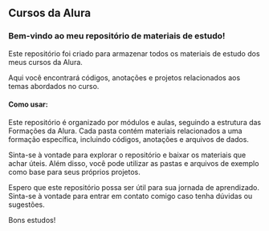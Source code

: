 ## Cursos da Alura

### Bem-vindo ao meu repositório de materiais de estudo!

Este repositório foi criado para armazenar todos os materiais de estudo dos meus cursos da Alura. 

Aqui você encontrará códigos, anotações e projetos relacionados aos temas abordados no curso.

#### Como usar:

Este repositório é organizado por módulos e aulas, seguindo a estrutura das Formações da Alura. Cada pasta contém materiais relacionados a uma formação específica, incluindo códigos, anotações e arquivos de dados.

Sinta-se à vontade para explorar o repositório e baixar os materiais que achar úteis. Além disso, você pode utilizar as pastas e arquivos de exemplo como base para seus próprios projetos.

Espero que este repositório possa ser útil para sua jornada de aprendizado. 
Sinta-se à vontade para entrar em contato comigo caso tenha dúvidas ou sugestões.

Bons estudos!
